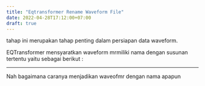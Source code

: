 ```yaml
---
title: "Eqtransformer Rename Waveform File"
date: 2022-04-28T17:12:00+07:00
draft: true
---
```


tahap ini merupakan tahap penting dalam persiapan data waveform.

EQTransformer mensyaratkan waveform mrmiliki nama dengan susunan tertentu yaitu sebagai berikut :

--------------

Nah  bagaimana caranya menjadikan waveofmr dengan nama apapun
